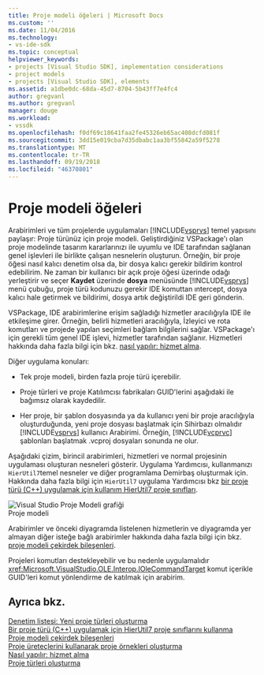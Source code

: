 ```yaml
---
title: Proje modeli öğeleri | Microsoft Docs
ms.custom: ''
ms.date: 11/04/2016
ms.technology:
- vs-ide-sdk
ms.topic: conceptual
helpviewer_keywords:
- projects [Visual Studio SDK], implementation considerations
- project models
- projects [Visual Studio SDK], elements
ms.assetid: a1dbe0dc-68da-45d7-8704-5b43ff7e4fc4
author: gregvanl
ms.author: gregvanl
manager: douge
ms.workload:
- vssdk
ms.openlocfilehash: f0df69c18641faa2fe45326eb65ac408dcfd081f
ms.sourcegitcommit: 3dd15e019cba7d35dbabc1aa3bf55842a59f5278
ms.translationtype: MT
ms.contentlocale: tr-TR
ms.lasthandoff: 09/19/2018
ms.locfileid: "46370801"
---
```

# <a name="elements-of-a-project-model"></a>Proje modeli öğeleri
Arabirimleri ve tüm projelerde uygulamaları [!INCLUDE[vsprvs](../../code-quality/includes/vsprvs_md.md)] temel yapısını paylaşır: Proje türünüz için proje modeli. Geliştirdiğiniz VSPackage'ı olan proje modelinde tasarım kararlarınızı ile uyumlu ve IDE tarafından sağlanan genel işlevleri ile birlikte çalışan nesnelerin oluşturun. Örneğin, bir proje öğesi nasıl kalıcı denetim olsa da, bir dosya kalıcı gerekir bildirim kontrol edebilirim. Ne zaman bir kullanıcı bir açık proje öğesi üzerinde odağı yerleştirir ve seçer **Kaydet** üzerinde **dosya** menüsünde [!INCLUDE[vsprvs](../../code-quality/includes/vsprvs_md.md)] menü çubuğu, proje türü kodunuzu gerekir IDE komuttan ıntercept, dosya kalıcı hale getirmek ve bildirimi, dosya artık değiştirildi IDE geri gönderin.  
  
 VSPackage, IDE arabirimlerine erişim sağladığı hizmetler aracılığıyla IDE ile etkileşime girer. Örneğin, belirli hizmetleri aracılığıyla, İzleyici ve rota komutları ve projede yapılan seçimleri bağlam bilgilerini sağlar. VSPackage'ı için gerekli tüm genel IDE işlevi, hizmetler tarafından sağlanır. Hizmetleri hakkında daha fazla bilgi için bkz. [nasıl yapılır: hizmet alma](../../extensibility/how-to-get-a-service.md).  
  
 Diğer uygulama konuları:  
  
-   Tek proje modeli, birden fazla proje türü içerebilir.  
  
-   Proje türleri ve proje Katılımcısı fabrikaları GUID'lerini aşağıdaki ile bağımsız olarak kaydedilir.  
  
-   Her proje, bir şablon dosyasında ya da kullanıcı yeni bir proje aracılığıyla oluşturduğunda, yeni proje dosyası başlatmak için Sihirbazı olmalıdır [!INCLUDE[vsprvs](../../code-quality/includes/vsprvs_md.md)] kullanıcı Arabirimi. Örneğin, [!INCLUDE[vcprvc](../../code-quality/includes/vcprvc_md.md)] şablonları başlatmak .vcproj dosyaları sonunda ne olur.  
  
 Aşağıdaki çizim, birincil arabirimleri, hizmetleri ve normal projesinin uygulaması oluşturan nesneleri gösterir. Uygulama Yardımcısı, kullanmanızı `HierUtil7`temel nesneler ve diğer programlama Demirbaş oluşturmak için. Hakkında daha fazla bilgi için `HierUtil7` uygulama Yardımcısı bkz [bir proje türü (C++) uygulamak için kullanım HierUtil7 proje sınıfları](https://msdn.microsoft.com/library/a5c16a09-94a2-46ef-87b5-35b815e2f346).  
  
 ![Visual Studio Proje Modeli grafiği](../../extensibility/internals/media/vsprojectmodel.gif "vsProjectModel")  
Proje modeli  
  
 Arabirimler ve önceki diyagramda listelenen hizmetlerin ve diyagramda yer almayan diğer isteğe bağlı arabirimler hakkında daha fazla bilgi için bkz. [proje modeli çekirdek bileşenleri](../../extensibility/internals/project-model-core-components.md).  
  
 Projeleri komutları destekleyebilir ve bu nedenle uygulamalıdır <xref:Microsoft.VisualStudio.OLE.Interop.IOleCommandTarget> komut içerikle GUID'leri komut yönlendirme de katılmak için arabirim.  
  
## <a name="see-also"></a>Ayrıca bkz.  
 [Denetim listesi: Yeni proje türleri oluşturma](../../extensibility/internals/checklist-creating-new-project-types.md)   
 [Bir proje türü (C++) uygulamak için HierUtil7 proje sınıflarını kullanma](https://msdn.microsoft.com/library/a5c16a09-94a2-46ef-87b5-35b815e2f346)   
 [Proje modeli çekirdek bileşenleri](../../extensibility/internals/project-model-core-components.md)   
 [Proje üreteçlerini kullanarak proje örnekleri oluşturma](../../extensibility/internals/creating-project-instances-by-using-project-factories.md)   
 [Nasıl yapılır: hizmet alma](../../extensibility/how-to-get-a-service.md)   
 [Proje türleri oluşturma](../../extensibility/internals/creating-project-types.md)
